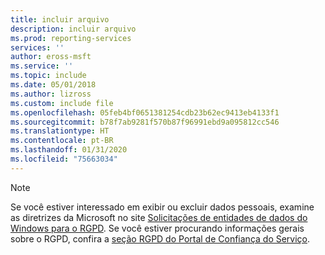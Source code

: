 ```yaml
---
title: incluir arquivo
description: incluir arquivo
ms.prod: reporting-services
services: ''
author: eross-msft
ms.service: ''
ms.topic: include
ms.date: 05/01/2018
ms.author: lizross
ms.custom: include file
ms.openlocfilehash: 05feb4bf0651381254cdb23b62ec9413eb4133f1
ms.sourcegitcommit: b78f7ab9281f570b87f96991ebd9a095812cc546
ms.translationtype: HT
ms.contentlocale: pt-BR
ms.lasthandoff: 01/31/2020
ms.locfileid: "75663034"
---
```

>[!Note]
>Se você estiver interessado em exibir ou excluir dados pessoais, examine as diretrizes da Microsoft no site [Solicitações de entidades de dados do Windows para o RGPD](https://docs.microsoft.com/microsoft-365/compliance/gdpr-data-subject-requests). Se você estiver procurando informações gerais sobre o RGPD, confira a [seção RGPD do Portal de Confiança do Serviço](https://servicetrust.microsoft.com/ViewPage/GDPRGetStarted).
